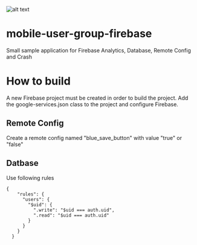 ![alt text](https://www.bitrise.io/app/41230f25ccd1bfc9.svg?token=FvYL0SORH7xMgrm1G9XlUQ)

# mobile-user-group-firebase
Small sample application for Firebase Analytics, Database, Remote Config and Crash

# How to build
A new Firebase project must be created in order to build the project. Add the google-services.json class to the project and configure Firebase.

## Remote Config
Create a remote config named "blue_save_button" with value "true" or "false"

## Datbase
Use following rules

    {
	    "rules": {
	      "users": {
	        "$uid": {
	          ".write": "$uid === auth.uid",
	          ".read": "$uid === auth.uid"
	        }
	      }
	    }
	  }
